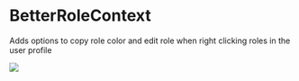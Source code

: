 # BetterRoleContext

Adds options to copy role color  and edit role when right clicking roles in the user profile

![](https://github.com/Vendicated/Vencord/assets/45497981/d1765e9e-7db2-4a3c-b110-139c59235326)

